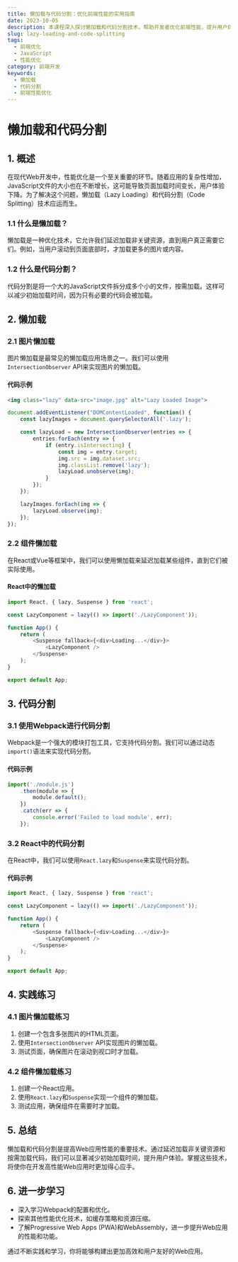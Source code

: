 ```yaml
---
title: 懒加载与代码分割：优化前端性能的实用指南
date: 2023-10-05
description: 本课程深入探讨懒加载和代码分割技术，帮助开发者优化前端性能，提升用户体验。
slug: lazy-loading-and-code-splitting
tags:
  - 前端优化
  - JavaScript
  - 性能优化
category: 前端开发
keywords:
  - 懒加载
  - 代码分割
  - 前端性能优化
---
```


# 懒加载和代码分割

## 1. 概述

在现代Web开发中，性能优化是一个至关重要的环节。随着应用的复杂性增加，JavaScript文件的大小也在不断增长，这可能导致页面加载时间变长，用户体验下降。为了解决这个问题，懒加载（Lazy Loading）和代码分割（Code Splitting）技术应运而生。

### 1.1 什么是懒加载？

懒加载是一种优化技术，它允许我们延迟加载非关键资源，直到用户真正需要它们。例如，当用户滚动到页面底部时，才加载更多的图片或内容。

### 1.2 什么是代码分割？

代码分割是将一个大的JavaScript文件拆分成多个小的文件，按需加载。这样可以减少初始加载时间，因为只有必要的代码会被加载。

## 2. 懒加载

### 2.1 图片懒加载

图片懒加载是最常见的懒加载应用场景之一。我们可以使用`IntersectionObserver` API来实现图片的懒加载。

#### 代码示例

```html
<img class="lazy" data-src="image.jpg" alt="Lazy Loaded Image">
```

```javascript
document.addEventListener("DOMContentLoaded", function() {
    const lazyImages = document.querySelectorAll('.lazy');

    const lazyLoad = new IntersectionObserver(entries => {
        entries.forEach(entry => {
            if (entry.isIntersecting) {
                const img = entry.target;
                img.src = img.dataset.src;
                img.classList.remove('lazy');
                lazyLoad.unobserve(img);
            }
        });
    });

    lazyImages.forEach(img => {
        lazyLoad.observe(img);
    });
});
```

### 2.2 组件懒加载

在React或Vue等框架中，我们可以使用懒加载来延迟加载某些组件，直到它们被实际使用。

#### React中的懒加载

```javascript
import React, { lazy, Suspense } from 'react';

const LazyComponent = lazy(() => import('./LazyComponent'));

function App() {
    return (
        <Suspense fallback={<div>Loading...</div>}>
            <LazyComponent />
        </Suspense>
    );
}

export default App;
```

## 3. 代码分割

### 3.1 使用Webpack进行代码分割

Webpack是一个强大的模块打包工具，它支持代码分割。我们可以通过动态`import()`语法来实现代码分割。

#### 代码示例

```javascript
import('./module.js')
    .then(module => {
        module.default();
    })
    .catch(err => {
        console.error('Failed to load module', err);
    });
```

### 3.2 React中的代码分割

在React中，我们可以使用`React.lazy`和`Suspense`来实现代码分割。

#### 代码示例

```javascript
import React, { lazy, Suspense } from 'react';

const LazyComponent = lazy(() => import('./LazyComponent'));

function App() {
    return (
        <Suspense fallback={<div>Loading...</div>}>
            <LazyComponent />
        </Suspense>
    );
}

export default App;
```

## 4. 实践练习

### 4.1 图片懒加载练习

1. 创建一个包含多张图片的HTML页面。
2. 使用`IntersectionObserver` API实现图片的懒加载。
3. 测试页面，确保图片在滚动到视口时才加载。

### 4.2 组件懒加载练习

1. 创建一个React应用。
2. 使用`React.lazy`和`Suspense`实现一个组件的懒加载。
3. 测试应用，确保组件在需要时才加载。

## 5. 总结

懒加载和代码分割是提高Web应用性能的重要技术。通过延迟加载非关键资源和按需加载代码，我们可以显著减少初始加载时间，提升用户体验。掌握这些技术，将使你在开发高性能Web应用时更加得心应手。

## 6. 进一步学习

- 深入学习Webpack的配置和优化。
- 探索其他性能优化技术，如缓存策略和资源压缩。
- 了解Progressive Web Apps (PWA)和WebAssembly，进一步提升Web应用的性能和功能。

通过不断实践和学习，你将能够构建出更加高效和用户友好的Web应用。